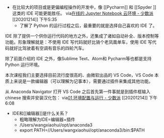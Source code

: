 - 在比较大的项目或是更偏编程操作的开发中，像 [[Pycharm]] 和 [[Spyder ]]这类的 IDE 可能更能胜任。
via[在线的 Jupyter Notebook 云环境 - 少数派](https://sspai.com/post/55402)
[[20201214]] 下午5:35
    - 了解了 Python 的运行过程之后，最重要的就是选择自己喜欢的 IDE 了。

IDE 除了提供一个供你运行代码的地方之外，还集成了诸如自动补全、版本控制等功能。形象理解就是：不使用 IDE 写代码就好比骑个老凤凰单车，使用 IDE 写代码就好比驾驶着有空调有音乐的四轮汽车。

除了前面介绍的 IDE 之外，像Sublime Text、Atom和 Pycharm等也都是支持 Python 运行环境。

本次课程我们主要选择目前流行度很高的、由微软出品的 VS Code，VS Code 本质上来说是一款编辑器（可以理解为记事本），需要通过插件来集成其他功能。

从 Anaconda Navigator 打开 VS Code 之后首先第一件事就是到插件框输入 chinese 搜索并安装汉化包：
via[01 环境配置与运行 - 少数派](https://sspai.com/post/61799)
[[20201214]] 下午6:08
- IDE和[[编辑器]]是什么关系？
    - 粗略理解为IDE=编辑器+插件
    - /Users/wangxiaohui/opt/anaconda3
    - export PATH=//Users/wangxiaohui/opt/anaconda3/bin:$PATH
